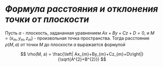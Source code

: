 # _Формула расстояния и отклонения точки от плоскости_

Пусть $a$ - плоскость, задананная уравнением  $Ax + By + Cz + D = 0$, и $M = (x_m , y_m , z_m)$ - произвольная точка пространства. Тогда расстояние $\rho(M, a)$ от точки $M$ до плоскости $a$ выражается формулой

$$
\rho(M, a) = \frac{\left| Ax_{m}+By_{m}+Cz_{m}+D\right|}{\sqrt{A^{2}+B^{2}}}
$$


